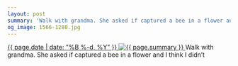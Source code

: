 ```yaml
---
layout: post
summary: 'Walk with grandma. She asked if captured a bee in a flower and I think I didn’t'
og_image: 1566-1280.jpg
---
```


<p>
 <time>
  <a href="/1566">
   {{ page.date | date: "%B %-d, %Y" }}
  </a>
 </time>
 <a href="/1566">
  <img alt="{{ page.summary }}" data-taken="1/8/2022" sizes="(min-width: 700px) 50vw, calc(100vw - 2rem)" src="{{ site.assets_url }}/1566-640.jpg" srcset="{{ site.assets_url }}/1566-320.jpg 320w, {{ site.assets_url }}/1566-640.jpg 640w, {{ site.assets_url }}/1566-960.jpg 960w, {{ site.assets_url }}/1566-1280.jpg 1280w"/>
 </a>
 <span>
  Walk with grandma. She asked if captured a bee in a flower and I think I didn’t
 </span>
</p>

